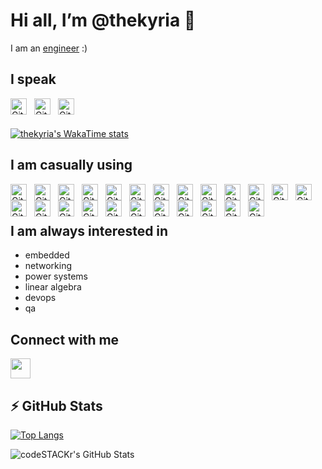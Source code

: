 <!---
thekyria/thekyria is a ✨ special ✨ repository because its `README.md` (this file) appears on your GitHub profile.
You can click the Preview link to take a look at your changes.
--->

# Hi all, I’m @thekyria 👋

I am an [engineer](https://en.wiktionary.org/wiki/Reconstruction:Proto-Indo-European/meg%CA%B0-) :)

## I speak

<img align="left" alt="Git" width="26px" src="https://cdn.jsdelivr.net/npm/simple-icons@v11/icons/c.svg" style="padding-right:9px;"/>
<img align="left" alt="Git" width="26px" src="https://cdn.jsdelivr.net/npm/simple-icons@v11/icons/cplusplus.svg" style="padding-right:9px;"/>
<img align="left" alt="Git" width="26px" src="https://cdn.jsdelivr.net/npm/simple-icons@v11/icons/python.svg" style="padding-right:9px;"/>

<br/>
<br/>

[![thekyria's WakaTime stats](https://github-readme-stats-tan-mu-30.vercel.app/api/wakatime?username=thekyria&theme=transparent&hide_border=true)](https://wakatime.com/@thekyria)

## I am casually using

<img align="left" alt="Git" width="26px" src="https://cdn.jsdelivr.net/npm/simple-icons@v11/icons/windows.svg" style="padding-right:9px;"/>
<img align="left" alt="Git" width="26px" src="https://cdn.jsdelivr.net/npm/simple-icons@v11/icons/ubuntu.svg" style="padding-right:9px;"/>
<img align="left" alt="Git" width="26px" src="https://cdn.jsdelivr.net/npm/simple-icons@v11/icons/raspberrypi.svg" style="padding-right:9px;"/>
<img align="left" alt="Git" width="26px" src="https://cdn.jsdelivr.net/npm/simple-icons@v11/icons/cisco.svg" style="padding-right:9px;"/>

<img align="left" alt="Git" width="26px" src="https://cdn.jsdelivr.net/npm/simple-icons@v11/icons/windowsterminal.svg" style="padding-right:9px;"/>
<img align="left" alt="Git" width="26px" src="https://cdn.jsdelivr.net/npm/simple-icons@v11/icons/chocolatey.svg" style="padding-right:9px;"/>
<img align="left" alt="Git" width="26px" src="https://cdn.jsdelivr.net/npm/simple-icons@v11/icons/inkscape.svg" style="padding-right:9px;"/>
<img align="left" alt="Git" width="26px" src="https://cdn.jsdelivr.net/npm/simple-icons@v11/icons/gimp.svg" style="padding-right:9px;"/>

<img align="left" alt="Git" width="26px" src="https://cdn.jsdelivr.net/npm/simple-icons@v11/icons/git.svg" style="padding-right:9px;"/>
<img align="left" alt="Git" width="26px" src="https://cdn.jsdelivr.net/npm/simple-icons@v11/icons/markdown.svg" style="padding-right:9px;"/>
<img align="left" alt="Git" width="26px" src="https://cdn.jsdelivr.net/npm/simple-icons@v11/icons/visualstudiocode.svg" style="padding-right:9px;"/>
<img align="left" alt="Git" width="26px" src="https://cdn.jsdelivr.net/npm/simple-icons@v11/icons/notepadplusplus.svg" style="padding-right:9px;"/>
<img align="left" alt="Git" width="26px" src="https://cdn.jsdelivr.net/npm/simple-icons@v11/icons/pycharm.svg" style="padding-right:9px;"/>
<img align="left" alt="Git" width="26px" src="https://cdn.jsdelivr.net/npm/simple-icons@v11/icons/postman.svg" style="padding-right:9px;"/>

<img align="left" alt="Git" width="26px" src="https://cdn.jsdelivr.net/npm/simple-icons@v11/icons/azuredevops.svg" style="padding-right:9px;"/>
<img align="left" alt="Git" width="26px" src="https://cdn.jsdelivr.net/npm/simple-icons@v11/icons/github.svg" style="padding-right:9px;"/>

<img align="left" alt="Git" width="26px" src="https://cdn.jsdelivr.net/npm/simple-icons@v11/icons/make.svg" style="padding-right:9px;"/>
<img align="left" alt="Git" width="26px" src="https://cdn.jsdelivr.net/npm/simple-icons@v11/icons/cmake.svg" style="padding-right:9px;"/>
<img align="left" alt="Git" width="26px" src="https://cdn.jsdelivr.net/npm/simple-icons@v11/icons/llvm.svg" style="padding-right:9px;"/>

<img align="left" alt="Git" width="26px" src="https://cdn.jsdelivr.net/npm/simple-icons@v11/icons/qt.svg" style="padding-right:9px;"/>
<img align="left" alt="Git" width="26px" src="https://cdn.jsdelivr.net/npm/simple-icons@v11/icons/boost.svg" style="padding-right:9px;"/>
<img align="left" alt="Git" width="26px" src="https://cdn.jsdelivr.net/npm/simple-icons@v11/icons/pytest.svg" style="padding-right:9px;"/>

<img align="left" alt="Git" width="26px" src="https://cdn.jsdelivr.net/npm/simple-icons@v11/icons/docker.svg" style="padding-right:9px;"/>
<img align="left" alt="Git" width="26px" src="https://cdn.jsdelivr.net/npm/simple-icons@v11/icons/doxygen.svg" style="padding-right:9px;"/>

<br/>
<br/>

## I am always interested in

- embedded
- networking
- power systems
- linear algebra
- devops
- qa

## Connect with me

[<img height="32" width="32" src="https://unpkg.com/simple-icons@v11/icons/x.svg" />][linkedin]


## ⚡ GitHub Stats

[![Top Langs](https://github-readme-stats-tan-mu-30.vercel.app/api/top-langs/?username=thekyria&layout=donut-vertical&theme=transparent&hide_border=true)](https://github.com/anuraghazra/github-readme-stats)

<img align="left" alt="codeSTACKr's GitHub Stats" src="https://github-readme-stats-tan-mu-30.vercel.app/api?username=thekyria&show_icons=true&theme=transparent&hide_border=true&hide_title=true" />


[//]: # (---------------- Links ----------------)

[website_gh]: https://thekyria.github.io/
[website_wp]: https://thekyria.wordpress.com/
[website]: https://thekyria.com
[linkedin]: https://www.linkedin.com/in/theodoroskyriakidis/
